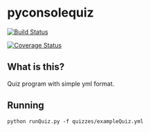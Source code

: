 # pyconsolequiz

[![Build Status](https://travis-ci.org/HenryFBP/pyconsolequiz.svg?branch=master)](https://travis-ci.org/HenryFBP/pyconsolequiz)

[![Coverage Status](https://coveralls.io/repos/github/HenryFBP/pyconsolequiz/badge.svg?branch=master)](https://coveralls.io/github/HenryFBP/pyconsolequiz?branch=master)

## What is this?

Quiz program with simple yml format.

## Running

    python runQuiz.py -f quizzes/exampleQuiz.yml